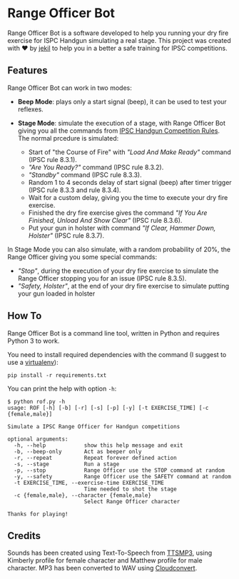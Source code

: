 # Range Officer Bot

Range Officer Bot is a software developed to help you running your dry fire exercise for ISPC Handgun simulating a real stage.
This project was created with ❤️ by [jekil](https://jekil.sexy) to help you in a better a safe training for IPSC competitions.

## Features

Range Officer Bot can work in two modes:

- **Beep Mode**: plays only a start signal (beep), it can be used to test your reflexes.
- **Stage Mode**: simulate the execution of a stage, with Range Officer Bot giving you all the commands from [IPSC Handgun Competition Rules](https://www.ipsc.org/wp-content/uploads/2023/12/IPSC-Handgun-Competition-Rules-Jan-2024-Edition-Final-27-Dec-2023.pdf). The normal prcedure is simulated:

    - Start of "the Course of Fire" with *"Load And Make Ready"* command (IPSC rule 8.3.1).
    - *"Are You Ready?"* command (IPSC rule 8.3.2).
    - *"Standby"* command (IPSC rule 8.3.3).
    - Random 1 to 4 seconds delay of start signal (beep) after timer trigger (IPSC rule 8.3.3 and rule 8.3.4).
    - Wait for a custom delay, giving you the time to execute your dry fire exercise.
    - Finished the dry fire exercise gives the command *"If You Are Finished, Unload And Show Clear"* (IPSC rule 8.3.6).
    - Put your gun in holster with command *"If Clear, Hammer Down, Holster"* (IPSC rule 8.3.7).

In Stage Mode you can also simulate, with a random probability of 20%, the Range Officer giving you some special commands:

- *"Stop"*, during the execution of your dry fire exercise to simulate the Range Officer stopping you for an issue (IPSC rule 8.3.5).
- *"Safety, Holster"*, at the end of your dry fire exercise to simulate putting your gun loaded in holster

## How To

Range Officer Bot is a command line tool, written in Python and requires Python 3 to work.

You need to install required dependencies with the command (I suggest to use a [virtualenv](https://virtualenv.pypa.io/en/latest/)):

    pip install -r requirements.txt

You can print the help with option `-h`:

    $ python rof.py -h
    usage: ROF [-h] [-b] [-r] [-s] [-p] [-y] [-t EXERCISE_TIME] [-c {female,male}]

    Simulate a IPSC Range Officer for Handgun competitions

    optional arguments:
      -h, --help            show this help message and exit
      -b, --beep-only       Act as beeper only
      -r, --repeat          Repeat forever defined action
      -s, --stage           Run a stage
      -p, --stop            Range Officer use the STOP command at random
      -y, --safety          Range Officer use the SAFETY command at random
      -t EXERCISE_TIME, --exercise-time EXERCISE_TIME
                            Time needed to shot the stage
      -c {female,male}, --character {female,male}
                            Select Range Officer character

    Thanks for playing!

## Credits

Sounds has been created using Text-To-Speech from [TTSMP3](https://ttsmp3.com/), using Kimberly profile for female character and Matthew profile for male character.
MP3 has been converted to WAV using [Cloudconvert](https://cloudconvert.com/mp3-to-wav). 
